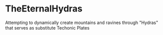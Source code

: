 # TheEternalHydras
Attempting to dynamically create mountains and ravines through "Hydras" that serves as substitute Techonic Plates
